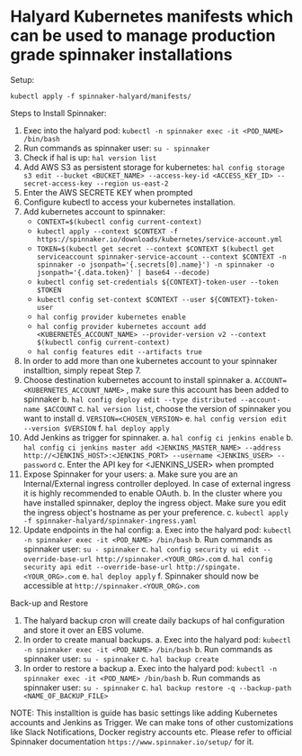 # Halyard Kubernetes manifests which can be used to manage production grade spinnaker installations

Setup: 

`kubectl apply -f spinnaker-halyard/manifests/`

Steps to Install Spinnaker:

1. Exec into the halyard pod: `kubectl -n spinnaker exec -it <POD_NAME> /bin/bash`
2. Run commands as spinnaker user: `su - spinnaker`
3. Check if hal is up: `hal version list`
4. Add AWS S3 as persistent storage for kubernetes: `hal config storage s3 edit --bucket <BUCKET_NAME> --access-key-id <ACCESS_KEY_ID> --secret-access-key --region us-east-2`
5. Enter the AWS SECRETE KEY when prompted
6. Configure kubectl to access your kubernetes installation. 
7. Add kubernetes account to spinnaker: 
    - `CONTEXT=$(kubectl config current-context)`
    - `kubectl apply --context $CONTEXT -f https://spinnaker.io/downloads/kubernetes/service-account.yml`
    - `TOKEN=$(kubectl get secret --context $CONTEXT $(kubectl get serviceaccount spinnaker-service-account --context $CONTEXT -n spinnaker -o jsonpath='{.secrets[0].name}') -n spinnaker -o jsonpath='{.data.token}' | base64 --decode)`
    - `kubectl config set-credentials ${CONTEXT}-token-user --token $TOKEN`
    - `kubectl config set-context $CONTEXT --user ${CONTEXT}-token-user`
    - `hal config provider kubernetes enable`
    - `hal config provider kubernetes account add ​<KUBERNETES_ACCOUNT_NAME> --provider-version v2 --context $(kubectl config current-context)`
    - `hal config features edit --artifacts true`
8. In order to add more than one kubernetes account to your spinnaker installtion, simply repeat Step 7. 
9. Choose destination kubernetes account to install spinnaker
	a. `ACCOUNT=​<KUBERNETES_ACCOUNT_NAME>` , make sure this account has been added to spinnaker
	b. `hal config deploy edit --type distributed --account-name $ACCOUNT`
	c. `hal version list`, choose the version of spinnaker you want to install
	d. `VERSION=<CHOSEN_VERSION>`
	e. `hal config version edit --version $VERSION`
	f. `hal deploy apply`
10. Add Jenkins as trigger for spinnaker. 
	a. `hal config ci jenkins enable`
	b. `hal config ci jenkins master add <JENKINS_MASTER_NAME> --address http://<JENKINS_HOST>:<JENKINS_PORT> --username <JENKINS_USER> --password`
	c. Enter the API key for <JENKINS_USER> when prompted
11. Expose Spinnaker for your users:
	a. Make sure you are an Internal/External ingress controller deployed. In case of external ingress it is highly recommended to enable OAuth. 
	b. In the cluster where you have installed spinnaker, deploy the ingress object. Make sure you edit the ingress object's hostname as per your preference. 
	c. `kubectl apply -f spinnaker-halyard/spinnaker-ingress.yaml`
12. Update endpoints in the hal config:
	a. Exec into the halyard pod: `kubectl -n spinnaker exec -it <POD_NAME> /bin/bash`
	b. Run commands as spinnaker user: `su - spinnaker`
	c. `hal config security ui edit --override-base-url ​http://spinnaker.<YOUR_ORG>.com`
	d. `hal config security api edit --override-base-url http://spingate.<YOUR_ORG>.com`
	e. `hal deploy apply`
	f. Spinnaker should now be accessible at `http://spinnaker.<YOUR_ORG>.com`


Back-up and Restore

1. The halyard backup cron will create daily backups of hal configuration and store it over an EBS volume. 
2. In order to create manual backups.
	a. Exec into the halyard pod: `kubectl -n spinnaker exec -it <POD_NAME> /bin/bash`
	b. Run commands as spinnaker user: `su - spinnaker`
	c. `hal backup create`
3. In order to restore a backup
	a. Exec into the halyard pod: `kubectl -n spinnaker exec -it <POD_NAME> /bin/bash`
	b. Run commands as spinnaker user: `su - spinnaker`
	c. `hal backup restore -q --backup-path <NAME_OF_BACKUP_FILE>`


NOTE: This installtion is guide has basic settings like adding Kubernetes accounts and Jenkins as Trigger. We can make tons of other customizations like Slack Notifications, Docker registry accounts etc. Please refer to official Spinnaker documentation  `https://www.spinnaker.io/setup/` for it. 

